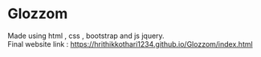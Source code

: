 # Glozzom
Made using html , css , bootstrap and js jquery. </br>
Final website link : https://hrithikkothari1234.github.io/Glozzom/index.html </br>
